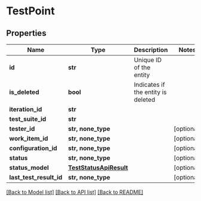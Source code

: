 # TestPoint


## Properties
Name | Type | Description | Notes
------------ | ------------- | ------------- | -------------
**id** | **str** | Unique ID of the entity | 
**is_deleted** | **bool** | Indicates if the entity is deleted | 
**iteration_id** | **str** |  | 
**test_suite_id** | **str** |  | 
**tester_id** | **str, none_type** |  | [optional] 
**work_item_id** | **str, none_type** |  | [optional] 
**configuration_id** | **str, none_type** |  | [optional] 
**status** | **str, none_type** |  | [optional] 
**status_model** | [**TestStatusApiResult**](TestStatusApiResult.md) |  | [optional] 
**last_test_result_id** | **str, none_type** |  | [optional] 

[[Back to Model list]](../README.md#documentation-for-models) [[Back to API list]](../README.md#documentation-for-api-endpoints) [[Back to README]](../README.md)


